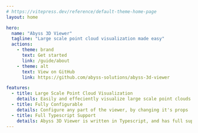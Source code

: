 ```yaml
---
# https://vitepress.dev/reference/default-theme-home-page
layout: home

hero:
  name: "Abyss 3D Viewer"
  tagline: "Large scale point cloud visualization made easy"
  actions:
    - theme: brand
      text: Get started
      link: /guide/about
    - theme: alt
      text: View on GitHub
      link: https://github.com/abyss-solutions/abyss-3d-viewer

features:
  - title: Large Scale Point Cloud Visualization
    details: Easily and effeciently visualize large scale point clouds in the browser.
  - title: Fully Configurable
    details: Configure any part of the viewer, by changing it's props
  - title: Full Typescript Support
    details: Abyss 3D Viewer is written in Typescript, and has full support for it.
---
```

